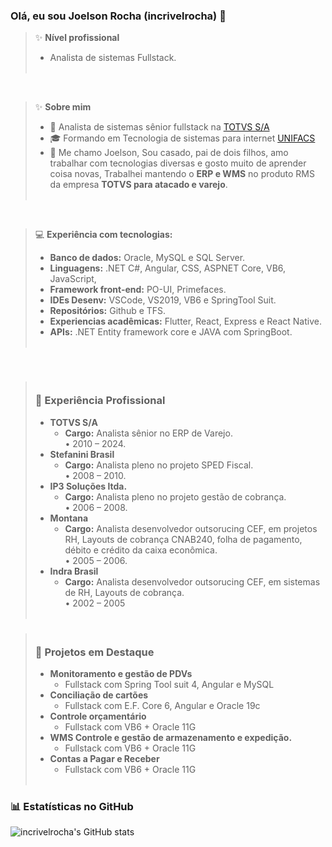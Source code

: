 ### Olá, eu sou Joelson Rocha (incrivelrocha) 👋

> ✨ **Nível profissional**
> - Analista de sistemas Fullstack.<br><br>

<br>

> ✨ **Sobre mim**
>- 🚀 Analista de sistemas sênior fullstack na [TOTVS S/A]()
>- 🎓 Formando em Tecnologia de sistemas para internet [UNIFACS](https://www.unifacs.br/)
> - 🙋 Me chamo Joelson, Sou casado, pai de dois filhos, amo trabalhar com tecnologias diversas e gosto muito de aprender coisa novas, Trabalhei mantendo o **ERP e WMS** no produto RMS da empresa **TOTVS para atacado e varejo**.<br><br>

<br>

> 💻 **Experiência com tecnologias:**<br>
> - **Banco de dados:** Oracle, MySQL e SQL Server.<br>
> - **Linguagens:** .NET C#, Angular, CSS, ASPNET Core, VB6, JavaScript, 
> - **Framework front-end:** PO-UI, Primefaces.<br>
> - **IDEs Desenv:** VSCode, VS2019, VB6 e SpringTool Suit.<br>
> - **Repositórios:** Github e TFS.<br>
> - **Experiencias acadêmicas:** Flutter, React, Express e 
React Native.<br>
> - **APIs:** .NET Entity framework core e JAVA com SpringBoot.<br><br>

<br>

> ### <br> 🏢 **Experiência Profissional**
> - **TOTVS S/A** 
>   - **Cargo:** Analista sênior no ERP de Varejo. <br>• 2010 – 2024.
> - **Stefanini Brasil** 
>   - **Cargo:** Analista pleno no projeto SPED Fiscal. <br>• 2008 – 2010.
> - **IP3 Soluções ltda.** 
>   - **Cargo:** Analista pleno no projeto gestão de 
cobrança. <br>• 2006 – 2008.
> - **Montana**
>   - **Cargo:** Analista desenvolvedor outsorucing CEF, 
em projetos RH, Layouts de cobrança CNAB240, folha de pagamento, débito e crédito da caixa econômica. <br>• 2005 – 2006.
> - **Indra Brasil**
>   - **Cargo:** Analista desenvolvedor outsorucing CEF, 
em sistemas de RH, Layouts de cobrança. <br>• 2002 – 2005<br><br>


> ### <br> 📌 Projetos em Destaque
> - **Monitoramento e gestão de PDVs**
>   - Fullstack com Spring Tool suit 4, Angular e MySQL
> - **Conciliação de cartões**
>   - Fullstack com E.F. Core 6, Angular e Oracle 19c
> - **Controle orçamentário**
>   - Fullstack com VB6 + Oracle 11G
> - **WMS Controle e gestão de armazenamento e expedição.**
>   - Fullstack com VB6 + Oracle 11G
> - **Contas a Pagar e Receber**
>   - Fullstack com VB6 + Oracle 11G<br><br>


### 📊 Estatísticas no GitHub

![incrivelrocha's GitHub stats](https://github-readme-stats.vercel.app/api?username=incrivelrocha&show_icons=true&theme=dracula)


